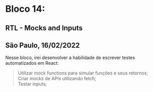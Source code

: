 # Bloco 14:

## RTL - Mocks and Inputs

## São Paulo, 16/02/2022

Nesse bloco, irei desenvolver a habilidade de escrever testes automatizados em React:

> Utilizar mock functions para simular funções e seus retornos;\
> Criar mocks de APIs utilizando fetch;\
> Testar inputs;
